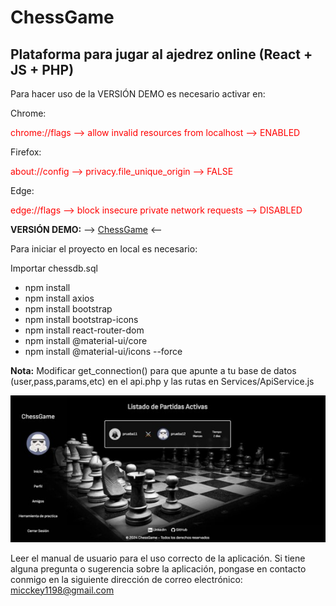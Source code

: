 # ChessGame

## Plataforma para jugar al ajedrez online (React + JS + PHP)

Para hacer uso de la VERSIÓN DEMO es necesario activar en:

Chrome:
<p style="color:red;">chrome://flags --> allow invalid resources from localhost --> ENABLED </p>
Firefox:
<p style="color:red;">about://config --> privacy.file_unique_origin --> FALSE </p>
Edge:
<p style="color:red;">edge://flags --> block insecure private network requests --> DISABLED </p>

**VERSIÓN DEMO:** --> [ChessGame](https://chessg4me.000webhostapp.com) <--

Para iniciar el proyecto en local es necesario:

Importar chessdb.sql

<ul>
  <li>npm install</li>
  <li>npm install axios</li>
  <li>npm install bootstrap</li>
  <li>npm install bootstrap-icons</li>
  <li>npm install react-router-dom</li>
  <li>npm install @material-ui/core</li>
  <li>npm install @material-ui/icons --force</li>
</ul>

**Nota:** Modificar get_connection() para que apunte a tu base de datos (user,pass,params,etc) en el api.php y las rutas en Services/ApiService.js

![Pantalla de Inicio](src/assets/inicio.jpg)

Leer el manual de usuario para el uso correcto de la aplicación. Si tiene alguna pregunta o sugerencia sobre la aplicación, pongase en contacto conmigo en la siguiente dirección de correo electrónico: micckey1198@gmail.com
